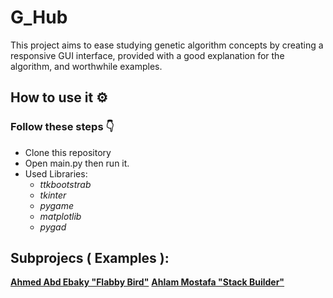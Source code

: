 # G_Hub

This project aims to ease studying genetic algorithm concepts by creating a responsive GUI interface, provided with a good explanation for the algorithm, and worthwhile examples.

## How to use it ⚙️
### Follow these steps 👇
- Clone this repository
- Open main.py then run it.
- Used Libraries:  
    - *ttkbootstrab*
    - *tkinter*
    - *pygame*
    - *matplotlib*
    - *pygad*


## Subprojecs ( Examples ):
**[Ahmed Abd Ebaky "Flabby Bird"](https://github.com/ahmed-3baky/flappy-bird---unbeaten-flabby-bird)**
**[Ahlam Mostafa "Stack Builder"](https://github.com/AhlamMostafa/College/tree/master/GeneticsAlgorithm/GAproject)**